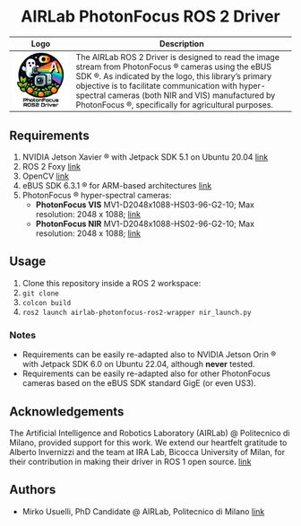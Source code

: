 <div align="center">

# AIRLab PhotonFocus ROS 2 Driver
  
| Logo                                  | Description                                                                                                                                                                                                                                                                                                                   |
|---------------------------------------|-------------------------------------------------------------------------------------------------------------------------------------------------------------------------------------------------------------------------------------------------------------------------------------------------------------------------------|
| <img src="img/logo.jpeg" width="500"> | The AIRLab ROS 2 Driver is designed to read the image stream from PhotonFocus ® cameras using the eBUS SDK ®. As indicated by the logo, this library’s primary objective is to facilitate communication with hyper-spectral cameras (both NIR and VIS) manufactured by PhotonFocus ®, specifically for agricultural purposes. |

</div>

## Requirements
1. NVIDIA Jetson Xavier ® with Jetpack SDK 5.1 on Ubuntu 20.04 [link](https://developer.nvidia.com/embedded/jetpack-sdk-51)
2. ROS 2 Foxy [link](https://docs.ros.org/en/foxy/Installation.html)
3. OpenCV [link](https://opencv.org/)
4. eBUS SDK 6.3.1 ® for ARM-based architectures [link](https://www.jai.com/uploads/documents/Software/SDK-eBUS/Ubuntu-Jetson/eBUS_SDK_JAI_Jetson_5.1_linux-aarch64-arm-6.3.1-6545.zip)
5. PhotonFocus ® hyper-spectral cameras: 
   + **PhotonFocus VIS** MV1-D2048x1088-HS03-96-G2-10; Max resolution: 2048 x 1088; [link](https://www.photonfocus.com/products/camerafinder/camera/mv1-d2048x1088-96-g2/)
   + **PhotonFocus NIR** MV1-D2048x1088-HS02-96-G2-10; Max resolution: 2048 x 1088; [link](https://www.photonfocus.com/products/camerafinder/camera/mv1-d2048x1088-96-g2/)

## Usage
1. Clone this repository inside a ROS 2 workspace:
2. `git clone `
3. `colcon build`
4. `ros2 launch airlab-photonfocus-ros2-wrapper nir_launch.py`

### Notes
- Requirements can be easily re-adapted also to NVIDIA Jetson Orin ® with Jetpack SDK 6.0 on Ubuntu 22.04, although **never** tested.
- Requirements can be easily re-adapted also for other PhotonFocus cameras based on the eBUS SDK standard GigE (or even US3).

## Acknowledgements
The Artificial Intelligence and Robotics Laboratory (AIRLab) @ Politecnico di Milano, provided support for this work. 
We extend our heartfelt gratitude to Alberto Invernizzi and the team at IRA Lab, Bicocca University of Milan, for their contribution in making their driver in ROS 1 open source. [link](https://github.com/iralabdisco/ira_photonfocus_driver)

## Authors
- Mirko Usuelli, PhD Candidate @ AIRLab, Politecnico di Milano [link](https://www.linkedin.com/in/mirko-usuelli-64992b155/)
